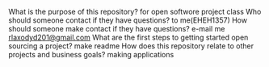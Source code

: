 What is the purpose of this repository?
  for open softwore project class
Who should someone contact if they have questions?
  to me(EHEH1357)
How should someone make contact if they have questions?
  e-mail me rlaxodyd201@gmail.com
What are the first steps to getting started open sourcing a project?
  make readme
How does this repository relate to other projects and business goals?
  making applications
